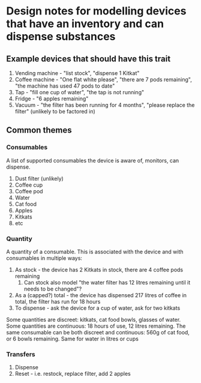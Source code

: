 # Design notes for modelling devices that have an inventory and can dispense substances

## Example devices that should have this trait

1. Vending machine - "list stock", "dispense 1 Kitkat"
2. Coffee machine - "One flat white please", "there are 7 pods remaining", "the machine has used 47 pods to date"
3. Tap - "fill one cup of water", "the tap is not running"
4. Fridge - "6 apples remaining"
5. Vacuum - "the filter has been running for 4 months", "please replace the filter" (unlikely to be factored in)


## Common themes

### Consumables

A list of supported consumables the device is aware of, monitors, can dispense.

1. Dust filter (unlikely)
2. Coffee cup
3. Coffee pod
4. Water
5. Cat food
6. Apples
7. Kitkats
8. etc

### Quantity

A quantity of a consumable. This is associated with the device and with consumables in multiple ways:

1. As stock - the device has 2 Kitkats in stock, there are 4 coffee pods remaining
   1. Can stock also model "the water filter has 12 litres remaining until it needs to be changed"?
2. As a (capped?) total - the device has dispensed 217 litres of coffee in total, the filter has run for 18 hours
3. To dispense - ask the device for a cup of water, ask for two kitkats

Some quantities are discreet: kitkats, cat food bowls, glasses of water.
Some quantities are continuous: 18 hours of use, 12 litres remaining.
The same consumable can be both discreet and continuous: 560g of cat food, or 6 bowls remaining. Same for water in litres or cups

### Transfers

1. Dispense
2. Reset - i.e. restock, replace filter, add 2 apples
